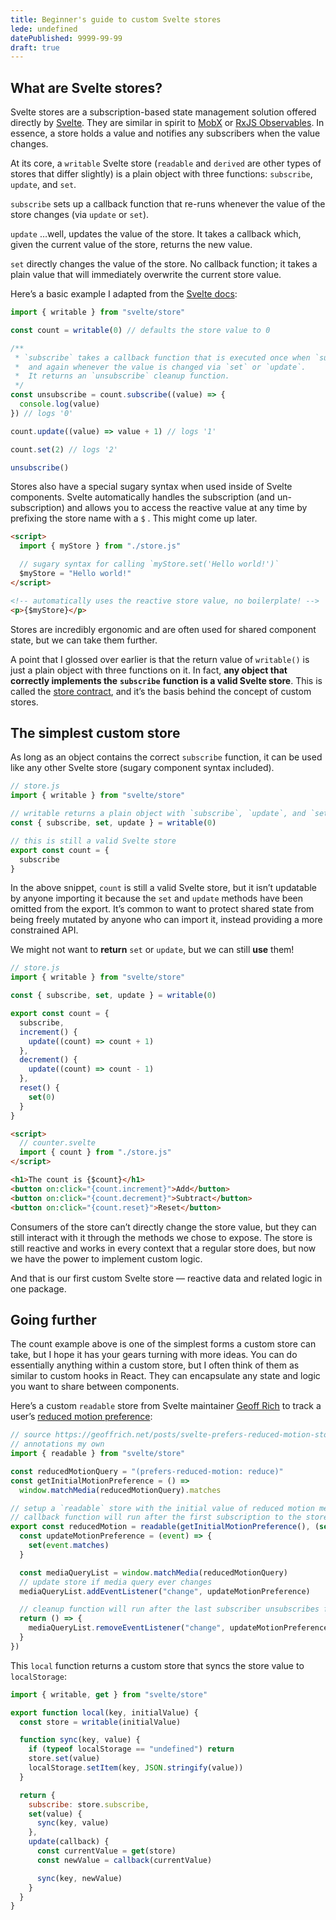 ```yaml
---
title: Beginner's guide to custom Svelte stores
lede: undefined
datePublished: 9999-99-99
draft: true
---
```


## What are Svelte stores?

Svelte stores are a subscription-based state management solution offered directly by [Svelte](https://svelte.dev). They are similar in spirit to [MobX](https://mobx.js.org/README.html) or [RxJS Observables](https://rxjs.dev/guide/observable). In essence, a store holds a value and notifies any subscribers when the value changes.

At its core, a `writable` Svelte store (`readable` and `derived` are other types of stores that differ slightly) is a plain object with three functions: `subscribe`, `update`, and `set`.

`subscribe` sets up a callback function that re-runs whenever the value of the store changes (via `update` or `set`).

`update` …well, updates the value of the store. It takes a callback which, given the current value of the store, returns the new value.

`set` directly changes the value of the store. No callback function; it takes a plain value that will immediately overwrite the current store value.

Here’s a basic example I adapted from the [Svelte docs](https://svelte.dev/docs#run-time-svelte-store):

```javascript
import { writable } from "svelte/store"

const count = writable(0) // defaults the store value to 0

/**
 * `subscribe` takes a callback function that is executed once when `subscribe` is called
 *  and again whenever the value is changed via `set` or `update`.
 *  It returns an `unsubscribe` cleanup function.
 */
const unsubscribe = count.subscribe((value) => {
  console.log(value)
}) // logs '0'

count.update((value) => value + 1) // logs '1'

count.set(2) // logs '2'

unsubscribe()
```

Stores also have a special sugary syntax when used inside of Svelte components. Svelte automatically handles the subscription (and un-subscription) and allows you to access the reactive value at any time by prefixing the store name with a `$` . This might come up later.

```html
<script>
  import { myStore } from "./store.js"

  // sugary syntax for calling `myStore.set('Hello world!')`
  $myStore = "Hello world!"
</script>

<!-- automatically uses the reactive store value, no boilerplate! -->
<p>{$myStore}</p>
```

Stores are incredibly ergonomic and are often used for shared component state, but we can take them further.

A point that I glossed over earlier is that the return value of `writable()` is just a plain object with three functions on it. In fact, **any object that correctly implements the** **`subscribe`** **function is a valid Svelte store**. This is called the [store contract](https://svelte.dev/docs#component-format-script-4-prefix-stores-with-$-to-access-their-values-store-contract), and it’s the basis behind the concept of custom stores.

## The simplest custom store

As long as an object contains the correct `subscribe` function, it can be used like any other Svelte store (sugary component syntax included).

```javascript
// store.js
import { writable } from "svelte/store"

// writable returns a plain object with `subscribe`, `update`, and `set`
const { subscribe, set, update } = writable(0)

// this is still a valid Svelte store
export const count = {
  subscribe
}
```

In the above snippet, `count` is still a valid Svelte store, but it isn’t updatable by anyone importing it because the `set` and `update` methods have been omitted from the export. It’s common to want to protect shared state from being freely mutated by anyone who can import it, instead providing a more constrained API.

We might not want to **return** `set` or `update`, but we can still **use** them!

```javascript
// store.js
import { writable } from "svelte/store"

const { subscribe, set, update } = writable(0)

export const count = {
  subscribe,
  increment() {
    update((count) => count + 1)
  },
  decrement() {
    update((count) => count - 1)
  },
  reset() {
    set(0)
  }
}
```

```html
<script>
  // counter.svelte
  import { count } from "./store.js"
</script>

<h1>The count is {$count}</h1>
<button on:click="{count.increment}">Add</button>
<button on:click="{count.decrement}">Subtract</button>
<button on:click="{count.reset}">Reset</button>
```

Consumers of the store can’t directly change the store value, but they can still interact with it through the methods we chose to expose. The store is still reactive and works in every context that a regular store does, but now we have the power to implement custom logic.

And that is our first custom Svelte store — reactive data and related logic in one package.

## Going further

The count example above is one of the simplest forms a custom store can take, but I hope it has your gears turning with more ideas. You can do essentially anything within a custom store, but I often think of them as similar to custom hooks in React. They can encapsulate any state and logic you want to share between components.

Here’s a custom `readable` store from Svelte maintainer [Geoff Rich](https://twitter.com/geoffrich_) to track a user’s [reduced motion preference](https://developer.mozilla.org/en-US/docs/Web/CSS/@media/prefers-reduced-motion):

```javascript
// source https://geoffrich.net/posts/svelte-prefers-reduced-motion-store/
// annotations my own
import { readable } from "svelte/store"

const reducedMotionQuery = "(prefers-reduced-motion: reduce)"
const getInitialMotionPreference = () =>
  window.matchMedia(reducedMotionQuery).matches

// setup a `readable` store with the initial value of reduced motion media query.
// callback function will run after the first subscription to the store.
export const reducedMotion = readable(getInitialMotionPreference(), (set) => {
  const updateMotionPreference = (event) => {
    set(event.matches)
  }

  const mediaQueryList = window.matchMedia(reducedMotionQuery)
  // update store if media query ever changes
  mediaQueryList.addEventListener("change", updateMotionPreference)

  // cleanup function will run after the last subscriber unsubscribes from store
  return () => {
    mediaQueryList.removeEventListener("change", updateMotionPreference)
  }
})
```

This `local` function returns a custom store that syncs the store value to `localStorage`:

```javascript
import { writable, get } from "svelte/store"

export function local(key, initialValue) {
  const store = writable(initialValue)

  function sync(key, value) {
    if (typeof localStorage == "undefined") return
    store.set(value)
    localStorage.setItem(key, JSON.stringify(value))
  }

  return {
    subscribe: store.subscribe,
    set(value) {
      sync(key, value)
    },
    update(callback) {
      const currentValue = get(store)
      const newValue = callback(currentValue)

      sync(key, newValue)
    }
  }
}
```
